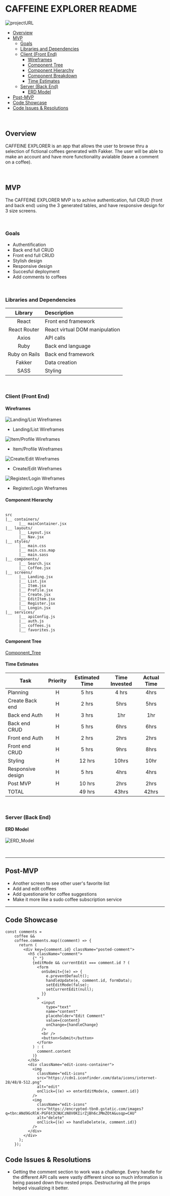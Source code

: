 # CAFFEINE EXPLORER README <!-- omit in toc -->
![projectURL](https://modest-tesla-2c628d.netlify.app)

- [Overview](#overview)
- [MVP](#mvp)
  - [Goals](#goals)
  - [Libraries and Dependencies](#libraries-and-dependencies)
  - [Client (Front End)](#client-front-end)
    - [Wireframes](#wireframes)
    - [Component Tree](#component-tree)
    - [Component Hierarchy](#component-hierarchy)
    - [Component Breakdown](#component-breakdown)
    - [Time Estimates](#time-estimates)
  - [Server (Back End)](#server-back-end)
    - [ERD Model](#erd-model)
- [Post-MVP](#post-mvp)
- [Code Showcase](#code-showcase)
- [Code Issues & Resolutions](#code-issues--resolutions)

<br>

## Overview

CAFFEINE EXPLORER is an app that allows the user to browse thru a selection of fictional coffees generated with Fakker. The user will be able to make an account and have more functionality avialable (leave a comment on a coffee).  


<br>

## MVP

The CAFFEINE EXPLORER MVP is to achive authentication, full CRUD (front and back end) using the 3 generated tables, and have responsive design for 3 size screens.

<br>

### Goals

- Authentification
- Back end full CRUD
- Front end full CRUD
- Stylish design
- Responsive design
- Succesful deployment
- Add comments to coffees

<br>

### Libraries and Dependencies


|     Library      | Description                                |
| :--------------: | :----------------------------------------- |
|      React       | Front end framework                        |
|   React Router   | React virtual DOM manipulation             |
| Axios            | API calls                                  |
|     Ruby         | Back end language                          |
|  Ruby on Rails   | Back end framework                         |
|  Fakker          | Data creation                              |
|  SASS            | Styling                                    |

<br>

### Client (Front End)

#### Wireframes

![Landing/List Wireframes](https://github.com/jpacheco008/caffeine_explorer/blob/main/WireFrames_Landind:List.png)

- Landing/List Wireframes

![Item/Profile Wireframes](https://github.com/jpacheco008/caffeine_explorer/blob/main/WireFrames_Item:Profile.png)

- Item/Profile Wireframes

![Create/Edit Wireframes](https://github.com/jpacheco008/caffeine_explorer/blob/main/WireFrames_Create:Edit.png)

- Create/Edit Wireframes

![Register/Login Wreframes](https://github.com/jpacheco008/caffeine_explorer/blob/main/WireFrames_Registre:Login.png)

- Register/Login Wreframes


#### Component Hierarchy
 
``` structure

src
|__ containers/
      |__ mainContainer.jsx
|__ layouts/
      |__ Layout.jsx
      |__ Nav.jsx
|__ styles/
      |__ main.css
      |__ main.css.map
      |__ main.sass
|__ components/
      |__ Search.jsx
      |__ Coffee.jsx
|__ screens/
      |__ Landing.jsx
      |__ List.jsx
      |__ Item.jsx
      |__ Profile.jsx
      |__ Create.jsx
      |__ EditItem.jsx
      |__ Register.jsx
      |__ Longin.jsx
|__ services/
      |__ apiConfig.js
      |__ auth.js
      |__ coffees.js
      |__ favorites.js

```

#### Component Tree

[Component_Tree](https://github.com/jpacheco008/caffeine_explorer/blob/main/component_tree.png)

#### Time Estimates

| Task                | Priority | Estimated Time | Time Invested | Actual Time |
| ------------------- | :------: | :------------: | :-----------: | :---------: |
| Planning            |    H     |     5 hrs      |     4 hrs     |    4hrs     |
| Create Back end     |    H     |     2 hrs      |     5hrs      |    5hrs     |
| Back end Auth       |    H     |     3 hrs      |     1hr       |     1hr     |
| Back end CRUD       |    H     |     5 hrs      |     6hrs      |     6hrs    |
| Front end Auth      |    H     |     2 hrs      |     2hrs      |     2hrs    |
| Front end CRUD      |    H     |     5 hrs      |     9hrs      |     8hrs    |
| Styling             |    H     |     12 hrs     |     10hrs     |     10hr    |
| Responsive design   |    H     |     5 hrs      |     4hrs      |     4hrs    |
| Post MVP            |    H     |     10 hrs     |     2hrs      |     2hrs    |
| TOTAL               |          |     49 hrs     |     43hrs     |     42hrs   |


<br>

### Server (Back End)

#### ERD Model

![ERD_Model](https://github.com/jpacheco008/caffeine_explorer/blob/main/ERD.png)

<br>

***

## Post-MVP

- Another screen to see other user's favorite list
- Add and edit coffees
- Add questionarie for coffee suggestions
- Make it more like a sudo coffee subscription service 

***

## Code Showcase
```
const comments =
    coffee &&
    coffee.comments.map((comment) => {
      return (
        <div key={comment.id} className="posted-comment">
          <h5 className="comment">
            {" "}
            {editMode && currentEdit === comment.id ? (
              <form
                onSubmit={(e) => {
                  e.preventDefault();
                  handleUpdate(e, comment.id, formData);
                  setEditMode(false);
                  setCurrentEdit(null);
                }}
              >
                <input
                  type="text"
                  name="content"
                  placeholder="Edit Comment"
                  value={content}
                  onChange={handleChange}
                />
                <br />
                <button>Submit</button>
              </form>
            ) : (
              comment.content
            )}
          </h5>
          <div className="edit-icons-container">
            <img
              className="edit-icons"
              src="https://cdn1.iconfinder.com/data/icons/internet-28/48/8-512.png"
              alt="edit"
              onClick={(e) => enterEditMode(e, comment.id)}
            />
            <img
              className="edit-icons"
              src="https://encrypted-tbn0.gstatic.com/images?q=tbn:ANd9GcRlK-PGF6t3CNUCzN8V0KIirZjBh6cJMmZOtA&usqp=CAU"
              alt="delete"
              onClick={(e) => handleDelete(e, comment.id)}
            />
          </div>
        </div>
      );
    });
```

## Code Issues & Resolutions
- Getting the comment section to work was a challenge. Every handle for the different API calls were vastly different since so much information is being passed down thru nested props. Destructuring all the props helped visualizing it better.